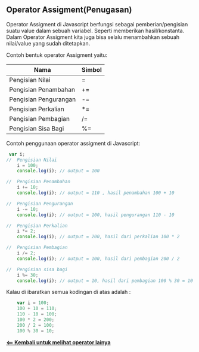 ## Operator Assigment(Penugasan)

Operator Assigment di Javascript berfungsi sebagai pemberian/pengisian suatu value dalam sebuah variabel. Seperti memberikan hasil/konstanta.
Dalam Operator Assigment kita juga bisa selalu menambahkan sebuah nilai/value yang sudah ditetapkan.

Contoh bentuk operator Assigment yaitu:

| Nama                      | Simbol |
| -----------               | ------ |
| Pengisian Nilai           | =      |
| Pengisian Penambahan      | +=     |
| Pengisian Pengurangan     | -=     |
| Pengisian Perkalian       | *=     |
| Pengisian Pembagian       | /=     |
| Pengisian Sisa Bagi       | %=     |

Contoh penggunaan operator assigment di Javascript:

```javascript
 var i;
//  Pengisian Nilai
    i = 100;
    console.log(i); // output = 100

//  Pengisian Penambahan
    i += 10; 
    console.log(i); // output = 110 , hasil penambahan 100 + 10

//  Pengisian Pengurangan
    i -= 10;
    console.log(i); // output = 100, hasil pengurangan 110 - 10

//  Pengisian Perkalian
    i *= 2;
    console.log(i); // output = 200, hasil dari perkalian 100 * 2

//  Pengisian Pembagian
    i /= 2;
    console.log(i); // output = 100, hasil dari pembagian 200 / 2

//  Pengisian sisa bagi
    i %= 30;
    console.log(i); // output = 10, hasil dari pembagian 100 % 30 = 10
```

Kalau di ibaratkan semua kodingan di atas adalah :

```javascript
    var i = 100;
    100 + 10 = 110;
    110 - 10 = 100;
    100 * 2 = 200;
    200 / 2 = 100;
    100 % 30 = 10; 
```
[**<== Kembali untuk melihat operator lainya**](https://github.com/Fakhri17/Pratice-Js/tree/master/Operator)